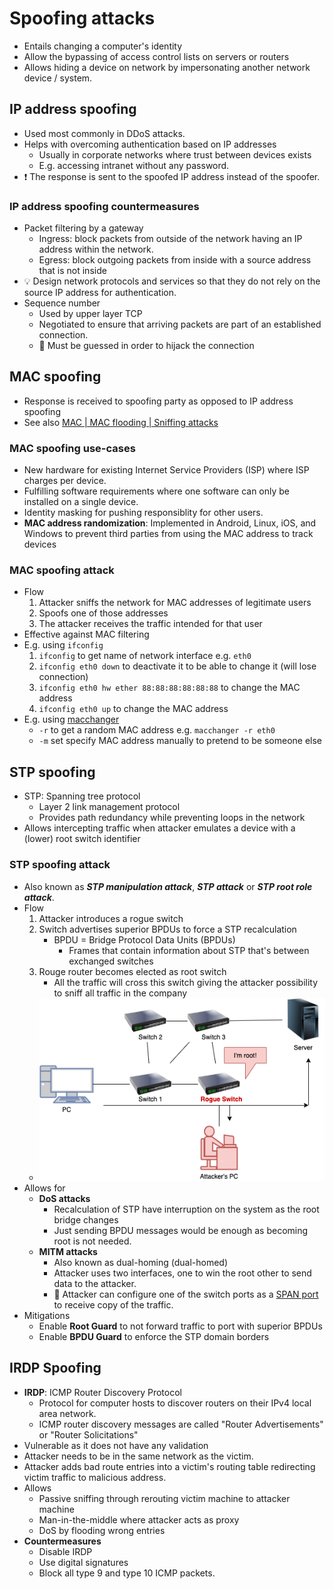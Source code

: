 # Spoofing attacks

- Entails changing a computer's identity
- Allow the bypassing of access control lists on servers or routers
- Allows hiding a device on network by impersonating another network device / system.

## IP address spoofing

- Used most commonly in DDoS attacks.
- Helps with overcoming authentication based on IP addresses
  - Usually in corporate networks where trust between devices exists
  - E.g. accessing intranet without any password.
- ❗ The response is sent to the spoofed IP address instead of the spoofer.

### IP address spoofing countermeasures

- Packet filtering by a gateway
  - Ingress: block packets from outside of the network having an IP address within the network.
  - Egress: block outgoing packets from inside with a source address that is not inside
- 💡 Design network protocols and services so that they do not rely on the source IP address for authentication.
- Sequence number
  - Used by upper layer TCP
  - Negotiated to ensure that arriving packets are part of an established connection.
  - 📝 Must be guessed in order to hijack the connection

## MAC spoofing

- Response is received to spoofing party as opposed to IP address spoofing
- See also [MAC | MAC flooding | Sniffing attacks](./sniffing-attacks-overview.md#mac)

### MAC spoofing use-cases

- New hardware for existing Internet Service Providers (ISP) where ISP charges per device.
- Fulfilling software requirements where one software can only be installed on a single device.
- Identity masking for pushing responsiblity for other users.
- **MAC address randomization**: Implemented in Android, Linux, iOS, and Windows to prevent third parties from using the MAC address to track devices

### MAC spoofing attack

- Flow
  1. Attacker sniffs the network for MAC addresses of legitimate users
  2. Spoofs one of those addresses
  3. The attacker receives the traffic intended for that user
- Effective against MAC filtering
- E.g. using `ifconfig`
  1. `ifconfig` to get name of network interface e.g. `eth0`
  2. `ifconfig eth0 down` to deactivate it to be able to change it (will lose connection)
  3. `ifconfig eth0 hw ether 88:88:88:88:88:88` to change the MAC address
  4. `ifconfig eth0 up` to change the MAC address
- E.g. using [macchanger](https://github.com/alobbs/macchanger)
  - `-r` to get a random MAC address e.g. `macchanger -r eth0`
  - `-m` set specify MAC address manually to pretend to be someone else

## STP spoofing

- STP: Spanning tree protocol
  - Layer 2 link management protocol
  - Provides path redundancy while preventing loops in the network
- Allows intercepting traffic when attacker emulates a device with a (lower) root switch identifier

### STP spoofing attack
  
- Also known as ***STP manipulation attack***, ***STP attack*** or ***STP root role attack***.
- Flow
  1. Attacker introduces a rogue switch
  2. Switch advertises superior BPDUs to force a STP recalculation
     - BPDU = Bridge Protocol Data Units (BPDUs)
       - Frames that contain information about STP that's between exchanged switches
  3. Rouge router becomes elected as root switch
     - All the traffic will cross this switch giving the attacker possibility to sniff all traffic in the company
  - ![STP manipulation attack illustration](img/stp.png)
- Allows for
  - **DoS attacks**
    - Recalculation of STP have interruption on the system as the root bridge changes
    - Just sending BPDU messages would be enough as becoming root is not needed.
  - **MITM attacks**
    - Also known as dual-homing (dual-homed)
    - Attacker uses two interfaces, one to win the root other to send data to the attacker.
    - 📝 Attacker can configure one of the switch ports as a [SPAN port](./sniffing-overview.md#port-mirroring) to receive copy of the traffic.
- Mitigations
  - Enable **Root Guard** to not forward traffic to port with superior BPDUs
  - Enable **BPDU Guard** to enforce the STP domain borders

## IRDP Spoofing

- **IRDP**: ICMP Router Discovery Protocol
  - Protocol for computer hosts to discover routers on their IPv4 local area network.
  - ICMP router discovery messages are called "Router Advertisements" or "Router Solicitations"
- Vulnerable as it does not have any validation
- Attacker needs to be in the same network as the victim.
- Attacker adds bad route entries into a victim's routing table redirecting victim traffic to malicious address.
- Allows
  - Passive sniffing through rerouting victim machine to attacker machine
  - Man-in-the-middle where attacker acts as proxy
  - DoS by flooding wrong entries
- **Countermeasures**
  - Disable IRDP
  - Use digital signatures
  - Block all type 9 and type 10 ICMP packets.
